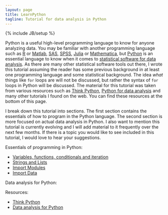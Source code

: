 ```yaml
---
layout: page
title: LearnPython
tagline: Tutorial for data analysis in Python
---
```

{% include JB/setup %}

Python is a useful high-level programming language to know for anyone analyzing data.  You may be familiar with another programming language such as [R](http://cran.us.r-project.org) or [Matlab](http://www.mathworks.com/products/matlab/), [SAS](http://www.sas.com/en_us/home.html), [SPSS](http://www-01.ibm.com/software/analytics/spss/), [Julia](http://julialang.org) or [Mathematica](http://www.wolfram.com/mathematica/), but [Python](https://www.python.org) is an essential language to know when it comes to [statistical software for data analysis](http://seanjtaylor.com/post/39573264781/the-statistics-software-signal). As there are many other statistical software tools out there, I wrote this tutorial assuming the reader has some previous background in at least one programming language and some statistical background.  The idea *what* things like `for` loops are will not be discussed, but rather the syntax of `for` loops in Python will be discussed.  The material for this tutorial was taken from various resources such as [Think Python](http://www.greenteapress.com/thinkpython/thinkpython.html), [Python for data analysis](http://www.amazon.com/Python-Data-Analysis-Wrangling-IPython/dp/1449319793) and many other tutorials I found on the web.  You can find these resources at the bottom of this page.   

I break down this tutorial into sections. The first section contains the essentials of how to program in the Python language.  The second section is more focused on actual data analysis in Python.  I also want to mention this tutorial is currently evolving and I will add material to it frequently over the next few months.  If there is a topic you would like to see included in this tutorial, I would love to hear your suggestions.  

Essentials of programming in Python: 

* [Variables, functions, conditionals and iteration](pages/basics.html)
* [Strings and Lists](pages/stringsandlists.html)
* [Import Modules](pages/modules.html)
* [Import Data](pages/import.html)

Data analysis for Python: 



Resources: 

* [Think Python](http://www.greenteapress.com/thinkpython/thinkpython.html)
* [Data analysis for Python](http://www.amazon.com/Python-Data-Analysis-Wrangling-IPython/dp/1449319793)

